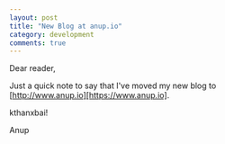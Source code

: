 ```yaml
---
layout: post
title: "New Blog at anup.io"
category: development
comments: true
---
```


Dear reader,

Just a quick note to say that I've moved my new blog to [http://www.anup.io][https://www.anup.io].

kthanxbai!

Anup
